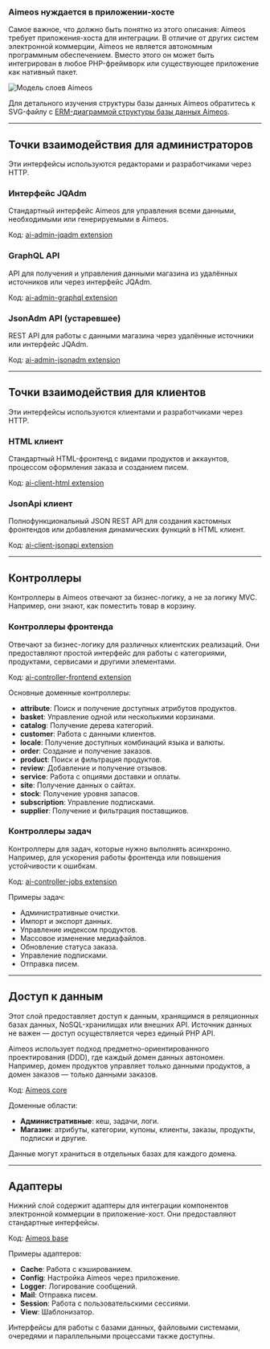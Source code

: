 ### Aimeos нуждается в приложении-хосте

Самое важное, что должно быть понятно из этого описания: Aimeos требует приложения-хоста для интеграции. В отличие от других систем электронной коммерции, Aimeos не является автономным программным обеспечением. Вместо этого он может быть интегрирован в любое PHP-фреймворк или существующее приложение как нативный пакет.

![Модель слоев Aimeos](Aimeos-stack.png)

Для детального изучения структуры базы данных Aimeos обратитесь к SVG-файлу с [ERM-диаграммой структуры базы данных Aimeos](https://aimeos.org/fileadmin/download/Aimeos-database.svgz).

---

## Точки взаимодействия для администраторов

Эти интерфейсы используются редакторами и разработчиками через HTTP.

### Интерфейс JQAdm

Стандартный интерфейс Aimeos для управления всеми данными, необходимыми или генерируемыми в Aimeos.

Код: [ai-admin-jqadm extension](https://github.com/aimeos/ai-admin-jqadm)

### GraphQL API

API для получения и управления данными магазина из удалённых источников или через интерфейс JQAdm.

Код: [ai-admin-graphql extension](https://github.com/aimeos/ai-admin-graphql)

### JsonAdm API (устаревшее)

REST API для работы с данными магазина через удалённые источники или интерфейс JQAdm.

Код: [ai-admin-jsonadm extension](https://github.com/aimeos/ai-admin-jsonadm)

---

## Точки взаимодействия для клиентов

Эти интерфейсы используются клиентами и разработчиками через HTTP.

### HTML клиент

Стандартный HTML-фронтенд с видами продуктов и аккаунтов, процессом оформления заказа и созданием писем.

Код: [ai-client-html extension](https://github.com/aimeos/ai-client-html)

### JsonApi клиент

Полнофункциональный JSON REST API для создания кастомных фронтендов или добавления динамических функций в HTML клиент.

Код: [ai-client-jsonapi extension](https://github.com/aimeos/ai-client-jsonapi)

---

## Контроллеры

Контроллеры в Aimeos отвечают за бизнес-логику, а не за логику MVC. Например, они знают, как поместить товар в корзину.

### Контроллеры фронтенда

Отвечают за бизнес-логику для различных клиентских реализаций. Они предоставляют простой интерфейс для работы с категориями, продуктами, сервисами и другими элементами.

Код: [ai-controller-frontend extension](https://github.com/aimeos/ai-controller-frontend)

Основные доменные контроллеры:

- **attribute**: Поиск и получение доступных атрибутов продуктов.
- **basket**: Управление одной или несколькими корзинами.
- **catalog**: Получение дерева категорий.
- **customer**: Работа с данными клиентов.
- **locale**: Получение доступных комбинаций языка и валюты.
- **order**: Создание и получение заказов.
- **product**: Поиск и фильтрация продуктов.
- **review**: Добавление и получение отзывов.
- **service**: Работа с опциями доставки и оплаты.
- **site**: Получение данных о сайтах.
- **stock**: Получение уровня запасов.
- **subscription**: Управление подписками.
- **supplier**: Получение и фильтрация поставщиков.

### Контроллеры задач

Контроллеры для задач, которые нужно выполнять асинхронно. Например, для ускорения работы фронтенда или повышения устойчивости к ошибкам.

Код: [ai-controller-jobs extension](https://github.com/aimeos/ai-controller-jobs)

Примеры задач:

- Административные очистки.
- Импорт и экспорт данных.
- Управление индексом продуктов.
- Массовое изменение медиафайлов.
- Обновление статуса заказа.
- Управление подписками.
- Отправка писем.

---

## Доступ к данным

Этот слой предоставляет доступ к данным, хранящимся в реляционных базах данных, NoSQL-хранилищах или внешних API. Источник данных не важен — доступ осуществляется через единый PHP API.

Aimeos использует подход предметно-ориентированного проектирования (DDD), где каждый домен данных автономен. Например, домен продуктов управляет только данными продуктов, а домен заказов — только данными заказов.

Код: [Aimeos core](https://github.com/aimeos/aimeos-core/tree/master/src)

Доменные области:

- **Административные**: кеш, задачи, логи.
- **Магазин**: атрибуты, категории, купоны, клиенты, заказы, продукты, подписки и другие.

Данные могут храниться в отдельных базах для каждого домена.

---

## Адаптеры

Нижний слой содержит адаптеры для интеграции компонентов электронной коммерции в приложение-хост. Они предоставляют стандартные интерфейсы.

Код: [Aimeos base](https://github.com/aimeos/aimeos-base/tree/master/src)

Примеры адаптеров:

- **Cache**: Работа с кэшированием.
- **Config**: Настройка Aimeos через приложение.
- **Logger**: Логирование сообщений.
- **Mail**: Отправка писем.
- **Session**: Работа с пользовательскими сессиями.
- **View**: Шаблонизатор.

Интерфейсы для работы с базами данных, файловыми системами, очередями и параллельными процессами также доступны. 